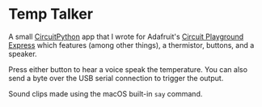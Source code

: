 # Temp Talker

A small [CircuitPython](https://circuitpython.org) app that I wrote for Adafruit's [Circuit Playground Express](https://www.adafruit.com/product/3333) which features (among other things), a thermistor, buttons, and a speaker. 

Press either button to hear a voice speak the temperature. You can also send a byte over the USB serial connection to trigger the output. 

Sound clips made using the macOS built-in `say` command. 